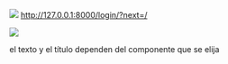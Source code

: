 ![](Pasted%20image%2020230206151145.png)
http://127.0.0.1:8000/login/?next=/

![](Pasted%20image%2020230206151317.png)

el texto y el título dependen del componente que se elija